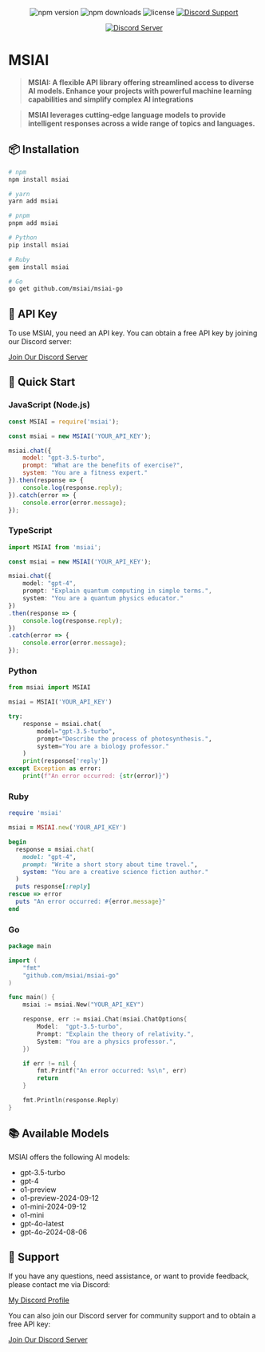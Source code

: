 <p align="center">
  <img src="https://img.shields.io/npm/v/msiai?style=for-the-badge" alt="npm version">
  <img src="https://img.shields.io/npm/dt/msiai?style=for-the-badge" alt="npm downloads">
  <img src="https://img.shields.io/npm/l/msiai?style=for-the-badge" alt="license">
  <a href="https://discord.com/users/657241749579759616" target="_blank">
    <img src="https://img.shields.io/badge/Discord-Support-7289DA?style=for-the-badge&logo=discord" alt="Discord Support">
  </a>
</p>

<p align="center">
  <a href="https://discord.gg/msidev">
    <img src="https://img.shields.io/discord/1275557243466678343?color=7289da&logo=discord&logoColor=white&style=for-the-badge" alt="Discord Server">
  </a>
</p>

# MSIAI

> **MSIAI: A flexible API library offering streamlined access to diverse AI models. Enhance your projects with powerful machine learning capabilities and simplify complex AI integrations**

> **MSIAI leverages cutting-edge language models to provide intelligent responses across a wide range of topics and languages.**

## 📦 Installation

```bash
# npm
npm install msiai

# yarn
yarn add msiai

# pnpm
pnpm add msiai

# Python
pip install msiai

# Ruby
gem install msiai

# Go
go get github.com/msiai/msiai-go
```

## 🔑 API Key

To use MSIAI, you need an API key. You can obtain a free API key by joining our Discord server:

[Join Our Discord Server](https://discord.gg/msidev)

## 🚀 Quick Start

### JavaScript (Node.js)

```javascript
const MSIAI = require('msiai');

const msiai = new MSIAI('YOUR_API_KEY');

msiai.chat({
    model: "gpt-3.5-turbo",
    prompt: "What are the benefits of exercise?",
    system: "You are a fitness expert."
}).then(response => {
    console.log(response.reply);
}).catch(error => {
    console.error(error.message);
});
```

### TypeScript

```typescript
import MSIAI from 'msiai';

const msiai = new MSIAI('YOUR_API_KEY');

msiai.chat({
    model: "gpt-4",
    prompt: "Explain quantum computing in simple terms.",
    system: "You are a quantum physics educator."
})
.then(response => {
    console.log(response.reply);
})
.catch(error => {
    console.error(error.message);
});
```

### Python

```python
from msiai import MSIAI

msiai = MSIAI('YOUR_API_KEY')

try:
    response = msiai.chat(
        model="gpt-3.5-turbo",
        prompt="Describe the process of photosynthesis.",
        system="You are a biology professor."
    )
    print(response['reply'])
except Exception as error:
    print(f"An error occurred: {str(error)}")
```

### Ruby

```ruby
require 'msiai'

msiai = MSIAI.new('YOUR_API_KEY')

begin
  response = msiai.chat(
    model: "gpt-4",
    prompt: "Write a short story about time travel.",
    system: "You are a creative science fiction author."
  )
  puts response[:reply]
rescue => error
  puts "An error occurred: #{error.message}"
end
```

### Go

```go
package main

import (
    "fmt"
    "github.com/msiai/msiai-go"
)

func main() {
    msiai := msiai.New("YOUR_API_KEY")

    response, err := msiai.Chat(msiai.ChatOptions{
        Model:  "gpt-3.5-turbo",
        Prompt: "Explain the theory of relativity.",
        System: "You are a physics professor.",
    })

    if err != nil {
        fmt.Printf("An error occurred: %s\n", err)
        return
    }

    fmt.Println(response.Reply)
}
```

## 📚 Available Models

MSIAI offers the following AI models:

- gpt-3.5-turbo
- gpt-4
- o1-preview
- o1-preview-2024-09-12
- o1-mini-2024-09-12
- o1-mini
- gpt-4o-latest
- gpt-4o-2024-08-06

## 🤝 Support

If you have any questions, need assistance, or want to provide feedback, please contact me via Discord:

[My Discord Profile](https://discord.com/users/657241749579759616)

You can also join our Discord server for community support and to obtain a free API key:

[Join Our Discord Server](https://discord.gg/msidev)
